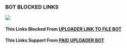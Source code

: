 ### BOT BLOCKED LINKS


![](https://graph.org/file/a16a463c1a74de8f93bbe.jpg)

#### This Links Blocked From [UPLOADER LINK TO FILE BOT](https://t.me/UploadLinkToFileBot)

#### This Links Support From [PAID UPLOADER BOT](https://t.me/PaidURLBot)
